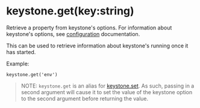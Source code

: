 # keystone.get(key:string)

Retrieve a property from keystone's options. For information about keystone's options, see [configuration](/configuration) documentation.

This can be used to retrieve information about keystone's running once it has started.

Example:

```JS
keystone.get('env')
```

> NOTE: `keystone.get` is an alias for [keystone.set](../set). As such, passing in a second argument will cause it to set the value of the keystone option to the second argument before returning the value.

